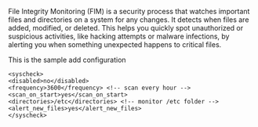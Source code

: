 File Integrity Monitoring (FIM) is a security process that watches important files and directories on a system for any changes. 
It detects when files are added, modified, or deleted. 
This helps you quickly spot unauthorized or suspicious activities, like hacking attempts or malware infections, by alerting you when something unexpected happens to critical files.

This is the sample add configuration

    <syscheck>
    <disabled>no</disabled>
    <frequency>3600</frequency> <!-- scan every hour -->
    <scan_on_start>yes</scan_on_start>
    <directories>/etc</directories> <!-- monitor /etc folder -->
    <alert_new_files>yes</alert_new_files>
    </syscheck>
